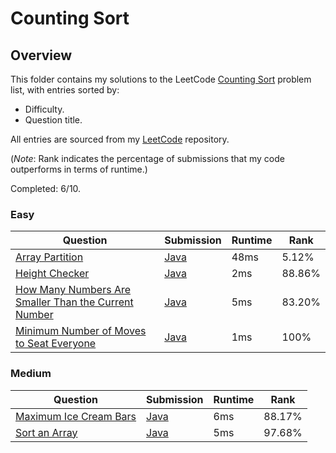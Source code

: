 # Counting Sort

## Overview
This folder contains my solutions to the LeetCode [Counting Sort](https://leetcode.com/problem-list/counting-sort/) problem list,
with entries sorted by:
- Difficulty.
- Question title.

All entries are sourced from my [LeetCode](https://github.com/shumarb/leetcode) repository.

(*Note*: Rank indicates the percentage of submissions that my code outperforms in terms of runtime.)

Completed: 6/10.

### Easy
| Question                                                                                                                                                | Submission                                                                                                               | Runtime | Rank   |
|---------------------------------------------------------------------------------------------------------------------------------------------------------|--------------------------------------------------------------------------------------------------------------------------|---------|--------|
| [Array Partition](https://leetcode.com/problems/array-partition/description/)                                                                           | [Java](https://github.com/shumarb/leetcode/blob/main/submissions/java/ArrayPartition.java)                               | 48ms    | 5.12%  |
| [Height Checker](https://leetcode.com/problems/how-many-numbers-are-smaller-than-the-current-number/description/)                                       | [Java](https://github.com/shumarb/leetcode/blob/main/submissions/java/HeightChecker.java)                                | 2ms     | 88.86% |
| [How Many Numbers Are Smaller Than the Current Number](https://leetcode.com/problems/how-many-numbers-are-smaller-than-the-current-number/description/) | [Java](https://github.com/shumarb/leetcode/blob/main/submissions/java/HowManyNumbersAreSmallerThanTheCurrentNumber.java) | 5ms     | 83.20% |
| [Minimum Number of Moves to Seat Everyone](https://leetcode.com/problems/minimum-number-of-moves-to-seat-everyone/description/)                         | [Java](https://github.com/shumarb/leetcode/blob/main/submissions/java/MinimumNumberOfMovesToSeatEveryone.java)           | 1ms     | 100%   |

### Medium
| Question                                                                                    | Submission                                                                                      | Runtime | Rank   |
|---------------------------------------------------------------------------------------------|-------------------------------------------------------------------------------------------------|---------|--------|
| [Maximum Ice Cream Bars](https://leetcode.com/problems/maximum-ice-cream-bars/description/) | [Java](https://github.com/shumarb/leetcode/blob/main/submissions/java/MaximumIceCreamBars.java) | 6ms     | 88.17% |
| [Sort an Array](https://leetcode.com/problems/sort-an-array/description/)                   | [Java](https://github.com/shumarb/leetcode/blob/main/submissions/java/SortAnArray.java)         | 5ms     | 97.68% |
